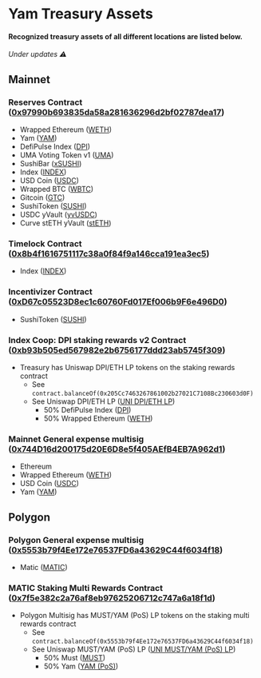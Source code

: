 # Yam Treasury Assets
#### Recognized treasury assets of all different locations are listed below.
_Under updates ⚠️_

## Mainnet
### Reserves Contract ([0x97990b693835da58a281636296d2bf02787dea17](https://etherscan.io/tokenholdings?a=0x97990b693835da58a281636296d2bf02787dea17))
- Wrapped Ethereum ([WETH](https://etherscan.io/token/0xc02aaa39b223fe8d0a0e5c4f27ead9083c756cc2))
- Yam ([YAM](https://etherscan.io/token/0x0aacfbec6a24756c20d41914f2caba817c0d8521))
- DefiPulse Index ([DPI](https://etherscan.io/token/0x1494ca1f11d487c2bbe4543e90080aeba4ba3c2b))
- UMA Voting Token v1 ([UMA](https://etherscan.io/token/0x04Fa0d235C4abf4BcF4787aF4CF447DE572eF828))
- SushiBar ([xSUSHI](https://etherscan.io/token/0x8798249c2E607446EfB7Ad49eC89dD1865Ff4272))
- Index ([INDEX](https://etherscan.io/token/0x0954906da0Bf32d5479e25f46056d22f08464cab))
- USD Coin ([USDC](https://etherscan.io/token/0xa0b86991c6218b36c1d19d4a2e9eb0ce3606eb48))
- Wrapped BTC ([WBTC](https://etherscan.io/token/0x2260fac5e5542a773aa44fbcfedf7c193bc2c599))
- Gitcoin ([GTC](https://etherscan.io/token/0xde30da39c46104798bb5aa3fe8b9e0e1f348163f))
- SushiToken ([SUSHI](https://etherscan.io/token/0x6b3595068778dd592e39a122f4f5a5cf09c90fe2))
- USDC yVault ([yvUSDC](https://etherscan.io/token/0xa354f35829ae975e850e23e9615b11da1b3dc4de))
- Curve stETH yVault ([stETH](https://etherscan.io/token/0xdcd90c7f6324cfa40d7169ef80b12031770b4325))

### Timelock Contract ([0x8b4f1616751117c38a0f84f9a146cca191ea3ec5](https://etherscan.io/tokenholdings?a=0x8b4f1616751117c38a0f84f9a146cca191ea3ec5))
- Index ([INDEX](https://etherscan.io/token/0x0954906da0Bf32d5479e25f46056d22f08464cab))

### Incentivizer Contract ([0xD67c05523D8ec1c60760Fd017Ef006b9F6e496D0](https://etherscan.io/tokenholdings?a=0xD67c05523D8ec1c60760Fd017Ef006b9F6e496D0))
- SushiToken ([SUSHI](https://etherscan.io/token/0x6b3595068778dd592e39a122f4f5a5cf09c90fe2))

### Index Coop: DPI staking rewards v2 Contract ([0xb93b505ed567982e2b6756177ddd23ab5745f309](https://etherscan.io/address/0xb93b505ed567982e2b6756177ddd23ab5745f309))
- Treasury has Uniswap DPI/ETH LP tokens on the staking rewards contract
  - See `contract.balanceOf(0x205Cc7463267861002b27021C7108Bc230603d0F)`
  - See Uniswap DPI/ETH LP ([UNI DPI/ETH LP](https://etherscan.io/token/0x4d5ef58aac27d99935e5b6b4a6778ff292059991))
    - 50% DefiPulse Index ([DPI](https://etherscan.io/token/0x1494ca1f11d487c2bbe4543e90080aeba4ba3c2b))
    - 50% Wrapped Ethereum ([WETH](https://etherscan.io/token/0xc02aaa39b223fe8d0a0e5c4f27ead9083c756cc2))

### Mainnet General expense multisig ([0x744D16d200175d20E6D8e5f405AEfB4EB7A962d1](https://etherscan.io/tokenholdings?a=0x744D16d200175d20E6D8e5f405AEfB4EB7A962d1))
- Ethereum
- Wrapped Ethereum ([WETH](https://etherscan.io/token/0xc02aaa39b223fe8d0a0e5c4f27ead9083c756cc2))
- USD Coin ([USDC](https://etherscan.io/token/0xa0b86991c6218b36c1d19d4a2e9eb0ce3606eb48))
- Yam ([YAM](https://etherscan.io/token/0x0AaCfbeC6a24756c20D41914F2caba817C0d8521))


## Polygon
### Polygon General expense multisig ([0x5553b79f4Ee172e76537FD6a43629C44f6034f18](https://polygonscan.com/tokenholdings?a=0x5553b79f4Ee172e76537FD6a43629C44f6034f18))
- Matic ([MATIC](https://polygonscan.com/token/0x0000000000000000000000000000000000001010))

### MATIC Staking Multi Rewards Contract ([0x7f5e382c2a76af8eb97625206712c747a6a18f1d](https://polygonscan.com/tokenholdings?a=0x7f5e382c2a76af8eb97625206712c747a6a18f1d))
- Polygon Multisig has MUST/YAM (PoS) LP tokens on the staking multi rewards contract
  - See `contract.balanceOf(0x5553b79f4Ee172e76537FD6a43629C44f6034f18)`
  - See Uniswap MUST/YAM (PoS) LP ([UNI MUST/YAM (PoS) LP](https://polygonscan.com/address/0x1866bf35de53730f34c6eca6e04f306ea5403c76))
    - 50% Must ([MUST](https://polygonscan.com/token/0x9c78ee466d6cb57a4d01fd887d2b5dfb2d46288f))
    - 50% Yam ([YAM (PoS)](https://etherscan.io/token/0xb3b681dee0435ecc0a508e40b02b3c9068d618cd))

